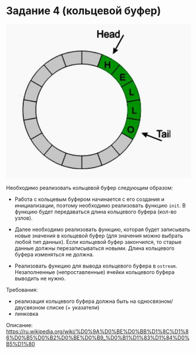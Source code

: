 # Задание 4 (кольцевой буфер)

![Кольцевой буфер](example.jpg)

Необходимо реализовать кольцевой буфер следующим образом:

* Работа с кольцевым буфером начинается с его создания и инициализации, поэтому необходимо реализовать функцию `init`. В функцию будет передаваться длина кольцевого буфера (кол-во узлов).

* Далее необходимо реализовать функцию, которая будет записывать новые значения в кольцевой буфер (для значения можно выбрать любой тип данных). Если кольцевой буфер закончился, то старые данные должны перезаписываться новыми. Длина кольцевого буфера изменяться не должна.

* Реализовать функцию для вывода кольцевого буфера в `ostream`. Незаполненные (непроставленные) ячейки кольцевого буфера выводить не нужно.

Требования:

* реализация кольцевого буфера должна быть на односвязном/двусвязном списке (+ указатели)
* линковка

Описание: <https://ru.wikipedia.org/wiki/%D0%9A%D0%BE%D0%BB%D1%8C%D1%86%D0%B5%D0%B2%D0%BE%D0%B9_%D0%B1%D1%83%D1%84%D0%B5%D1%80>
